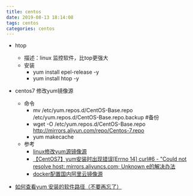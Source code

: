 ```yaml
---
title: centos
date: 2019-08-13 18:14:08
tags: centos
categories: centos
---
```


- htop
    - 描述：linux 监控软件，比top更强大
    - 安装
        - yum install epel-release -y
        - yum install htop -y
- centos7 修改yum镜像源
    - 命令
        - mv /etc/yum.repos.d/CentOS-Base.repo /etc/yum.repos.d/CentOS-Base.repo.backup #备份
        - wget -O /etc/yum.repos.d/CentOS-Base.repo http://mirrors.aliyun.com/repo/Centos-7.repo 
        - yum makecache
    - 参考
        - [linux修改yum源镜像源](https://blog.csdn.net/qq_28710983/article/details/79339116)
        - [【CentOS7】yum安装时出现错误[Errno 14] curl#6 - "Could not resolve host: mirrors.aliyuncs.com; Unknown e的解决办法](https://blog.csdn.net/oschina_41140683/article/details/82426831)
        - [
docker配置国内阿里云镜像源](https://blog.csdn.net/m0_37886429/article/details/80323149)

- [如何查看yum 安装的软件路径（不要再忘了）](https://blog.csdn.net/wd2014610/article/details/79659073)
        